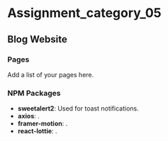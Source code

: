 # Assignment_category_05

## Blog Website

### Pages

Add a list of your pages here.

### NPM Packages

- **sweetalert2**: Used for toast notifications.
- **axios**: .
- **framer-motion**: .
- **react-lottie**: .